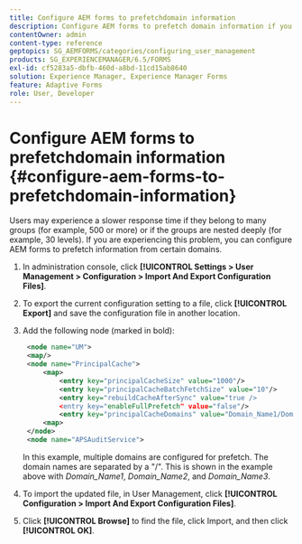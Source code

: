 ```yaml
---
title: Configure AEM forms to prefetchdomain information
description: Configure AEM forms to prefetch domain information if you experience a slower response time due to deeply nested groups or if you are a member of many groups.
contentOwner: admin
content-type: reference
geptopics: SG_AEMFORMS/categories/configuring_user_management
products: SG_EXPERIENCEMANAGER/6.5/FORMS
exl-id: cf5283a5-dbfb-460d-a8bd-11cd15ab8640
solution: Experience Manager, Experience Manager Forms
feature: Adaptive Forms
role: User, Developer
---
```

# Configure AEM forms to prefetchdomain information {#configure-aem-forms-to-prefetchdomain-information}

Users may experience a slower response time if they belong to many groups (for example, 500 or more) or if the groups are nested deeply (for example, 30 levels). If you are experiencing this problem, you can configure AEM forms to prefetch information from certain domains.

1. In administration console, click **[!UICONTROL Settings > User Management > Configuration > Import And Export Configuration Files]**.
1. To export the current configuration setting to a file, click **[!UICONTROL Export]** and save the configuration file in another location.
1. Add the following node (marked in bold):

   ```xml
    <node name="UM">
    <map/>
    <node name="PrincipalCache">
        <map>
            <entry key="principalCacheSize" value="1000"/>
            <entry key="principalCacheBatchFetchSize" value="10"/>
            <entry key="rebuildCacheAfterSync" value="true />
            <entry key="enableFullPrefetch" value="false"/>
            <entry key="principalCacheDomains" value="Domain_Name1/Domain_Name2/Domain_Name3"/>
        <map>
    </node>
    <node name="APSAuditService">
   ```

   In this example, multiple domains are configured for prefetch. The domain names are separated by a "/". This is shown in the example above with *Domain_Name1*, *Domain_Name2*, and *Domain_Name3*.

1. To import the updated file, in User Management, click **[!UICONTROL Configuration > Import And Export Configuration Files]**.
1. Click **[!UICONTROL Browse]** to find the file, click Import, and then click **[!UICONTROL OK]**.
